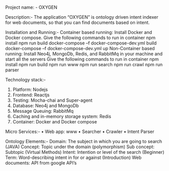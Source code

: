 Project name: - OXYGEN

Description:-
The application “OXYGEN” is ontology driven intent indexer for web documents, so that you can find documents based on intent. 

Installation and Running:-
Container based running:
	Install Docker and Docker compose.
	Give the following commands to run in container
		npm install
		npm run build
		docker-compose  –f docker-compose-dev.yml build
		docker-compose  –f docker-compose-dev.yml  up
Non-Container based running:
	Install Neo4j, MongoDb, Redis, and RabbitMq in your machine and start all the servers
	 Give the following commands to run in container
		npm install
		npm run build 
		npm run www
		npm run search
		npm run crawl
		npm run parser

Technology stack:-
1. Platform: Nodejs
2. Frontend: Reactjs
3. Testing: Mocha-chai and Super-agent
4. Database: Neo4j and MongoDb
5. Message Queuing: RabbitMq
6. Caching and in-memory storage system: Redis
7. Container: Docker and Docker compose

Micro Services:-
•	Web app: www
•	Searcher
•	Crawler
•	Intent Parser

Ontology Elements:-
Domain: The subject in which you are going to search (JAVA) 
Concept: Topic under the domain (polymorphism)
Sub concept: Subtopic (Virtual Methods)
Intent: Intention or level of the search (Beginner)
Term: Word-describing intent in for or against (Introduction)
Web documents: API from google API’s  
